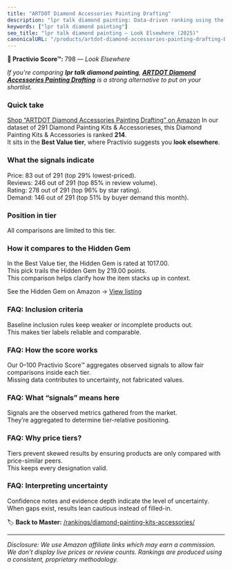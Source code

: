 ```yaml
---
title: "ARTDOT Diamond Accessories Painting Drafting"
description: "lpr talk diamond painting: Data-driven ranking using the Practivio Score™. Positioned by quality, value, demand, findability, momentum."
keywords: ["lpr talk diamond painting"]
seo_title: "lpr talk diamond painting — Look Elsewhere (2025)"
canonicalURL: "/products/artdot-diamond-accessories-painting-drafting-B0F6MGCWRX/"
---
```


**🚫 Practivio Score™:** 798 — _Look Elsewhere_


*If you're comparing **lpr talk diamond painting**, **[ARTDOT Diamond Accessories Painting Drafting](https://www.amazon.com/dp/B0F6MGCWRX?tag=practivio-20)** is a strong alternative to put on your shortlist.*
### Quick take
[Shop “ARTDOT Diamond Accessories Painting Drafting” on Amazon](https://www.amazon.com/dp/B0F6MGCWRX?tag=practivio-20)
In our dataset of 291 Diamond Painting Kits & Accessorieses, this Diamond Painting Kits & Accessories is ranked **214**.  
It sits in the **Best Value tier**, where Practivio suggests you **look elsewhere**.

### What the signals indicate
Price: 83 out of 291 (top 29% lowest-priced).  
Reviews: 246 out of 291 (top 85% in review volume).  
Rating: 278 out of 291 (top 96% by star rating).  
Demand: 146 out of 291 (top 51% by buyer demand this month).

### Position in tier
All comparisons are limited to this tier.

### How it compares to the Hidden Gem
In the Best Value tier, the Hidden Gem is rated at 1017.00.  
This pick trails the Hidden Gem by 219.00 points.  
This comparison helps clarify how the item stacks up in context.  

See the Hidden Gem on Amazon → [View listing](https://www.amazon.com/dp/B07P5YDBZR?tag=practivio-20)

### FAQ: Inclusion criteria
Baseline inclusion rules keep weaker or incomplete products out.  
This makes tier labels reliable and comparable.

### FAQ: How the score works
Our 0–100 Practivio Score™ aggregates observed signals to allow fair comparisons inside each tier.  
Missing data contributes to uncertainty, not fabricated values.

### FAQ: What “signals” means here
Signals are the observed metrics gathered from the market.  
They’re aggregated to determine tier-relative positioning.

### FAQ: Why price tiers?
Tiers prevent skewed results by ensuring products are only compared with price-similar peers.  
This keeps every designation valid.

### FAQ: Interpreting uncertainty
Confidence notes and evidence depth indicate the level of uncertainty.  
When gaps exist, results lean cautious instead of filled-in.


🏷️ **Back to Master:** [/rankings/diamond-painting-kits-accessories/](/rankings/diamond-painting-kits-accessories/)

---
_Disclosure: We use Amazon affiliate links which may earn a commission. We don’t display live prices or review counts. Rankings are produced using a consistent, proprietary methodology._
